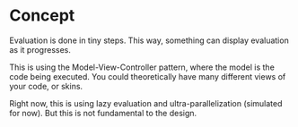 # Concept

Evaluation is done in tiny steps.  This way, something can display
evaluation as it progresses.

This is using the Model-View-Controller pattern, where the model is
the code being executed.  You could theoretically have many different
views of your code, or skins.

Right now, this is using lazy evaluation and ultra-parallelization
(simulated for now).  But this is not fundamental to the design.
